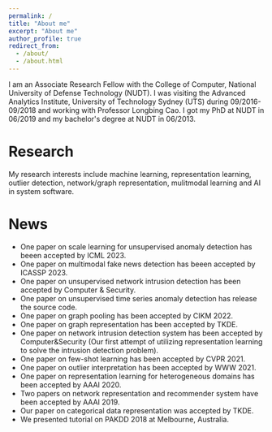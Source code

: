 ```yaml
---
permalink: /
title: "About me"
excerpt: "About me"
author_profile: true
redirect_from: 
  - /about/
  - /about.html
---
```


I am an Associate Research Fellow with the College of Computer, National University of Defense Technology (NUDT). I was visiting the Advanced Analytics Institute, University of Technology Sydney (UTS) during 09/2016-09/2018 and working with Professor Longbing Cao. I got my PhD at NUDT in 06/2019 and my bachelor's degree at NUDT in 06/2013. 

Research
========

My research interests include machine learning, representation learning, outlier detection, network/graph representation,  mulitmodal learning and AI in system software.

News
========
* One paper on scale learning for unsupervised anomaly detection has beeen accepted by ICML 2023.
* One paper on multimodal fake news detection has beeen accepted by ICASSP 2023.
* One paper on unsupervised network intrusion detection has been accepted by Computer & Security.
* One paper on unsupervised time series anomaly detection has release the source code.
* One paper on graph pooling has been accepted by CIKM 2022.
* One paper on graph representation has been accepted by TKDE.
* One paper on network intrusion detection system has been accepted by Computer&Security (Our first attempt of utilizing representation learning to solve the intrusion detection problem).
* One paper on few-shot learning has been accepted by CVPR 2021.
* One paper on outlier interpretation  has been accepted by WWW 2021.
* One paper on representation learning for heterogeneous domains has been accepted by AAAI 2020.
* Two papers on network representation and recommender system have been accepted by AAAI 2019.
* Our paper on categorical data representation was accepted by TKDE.
* We presented tutorial on PAKDD 2018 at Melbourne, Australia.




